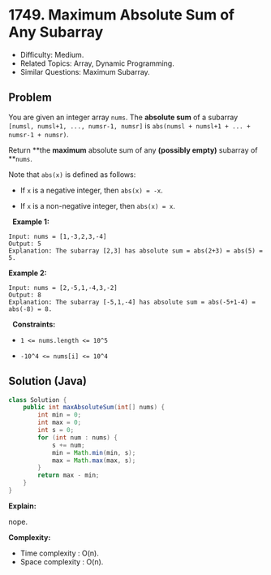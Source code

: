 # 1749. Maximum Absolute Sum of Any Subarray

- Difficulty: Medium.
- Related Topics: Array, Dynamic Programming.
- Similar Questions: Maximum Subarray.

## Problem

You are given an integer array ```nums```. The **absolute sum** of a subarray ```[numsl, numsl+1, ..., numsr-1, numsr]``` is ```abs(numsl + numsl+1 + ... + numsr-1 + numsr)```.

Return **the **maximum** absolute sum of any **(possibly empty)** subarray of **```nums```.

Note that ```abs(x)``` is defined as follows:


	
- If ```x``` is a negative integer, then ```abs(x) = -x```.
	
- If ```x``` is a non-negative integer, then ```abs(x) = x```.


 
**Example 1:**

```
Input: nums = [1,-3,2,3,-4]
Output: 5
Explanation: The subarray [2,3] has absolute sum = abs(2+3) = abs(5) = 5.
```

**Example 2:**

```
Input: nums = [2,-5,1,-4,3,-2]
Output: 8
Explanation: The subarray [-5,1,-4] has absolute sum = abs(-5+1-4) = abs(-8) = 8.
```

 
**Constraints:**


	
- ```1 <= nums.length <= 10^5```
	
- ```-10^4 <= nums[i] <= 10^4```



## Solution (Java)

```java
class Solution {
    public int maxAbsoluteSum(int[] nums) {
        int min = 0;
        int max = 0;
        int s = 0;
        for (int num : nums) {
            s += num;
            min = Math.min(min, s);
            max = Math.max(max, s);
        }
        return max - min;
    }
}
```

**Explain:**

nope.

**Complexity:**

* Time complexity : O(n).
* Space complexity : O(n).
